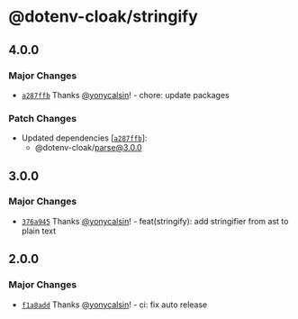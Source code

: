# @dotenv-cloak/stringify

## 4.0.0

### Major Changes

- [`a287ffb`](https://github.com/yonycalsin/dotenv-cloak/commit/a287ffb9232817e6f6da145e6355a7c1a2c7dd30) Thanks [@yonycalsin](https://github.com/yonycalsin)! - chore: update packages

### Patch Changes

- Updated dependencies [[`a287ffb`](https://github.com/yonycalsin/dotenv-cloak/commit/a287ffb9232817e6f6da145e6355a7c1a2c7dd30)]:
  - @dotenv-cloak/parse@3.0.0

## 3.0.0

### Major Changes

- [`376a945`](https://github.com/yonycalsin/dotenv-cloak/commit/376a945d3029cad508becb690ea9bf812f72740a) Thanks [@yonycalsin](https://github.com/yonycalsin)! - feat(stringify): add stringifier from ast to plain text

## 2.0.0

### Major Changes

- [`f1a8add`](https://github.com/yonycalsin/dotenv-cloak/commit/f1a8add829c506563a3a6392375a4235c1f7174c) Thanks [@yonycalsin](https://github.com/yonycalsin)! - ci: fix auto release
